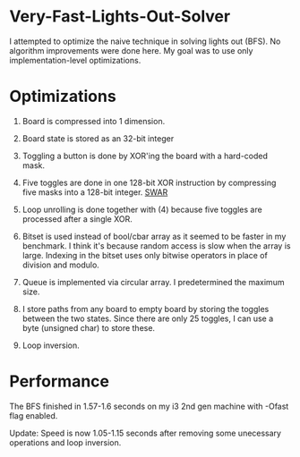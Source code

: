 # Very-Fast-Lights-Out-Solver
I attempted to optimize the naive technique in solving lights out (BFS). No algorithm improvements were done here. My goal was to use only implementation-level optimizations.

# Optimizations

1. Board is compressed into 1 dimension.

2. Board state is stored as an 32-bit integer

3. Toggling a button is done by XOR'ing the board with a hard-coded mask. 

4. Five toggles are done in one 128-bit XOR instruction by compressing five masks into a 128-bit integer. [SWAR](https://en.wikipedia.org/wiki/SWAR)

5. Loop unrolling is done together with (4) because five toggles are processed after a single XOR.

6. Bitset is used instead of bool/cbar array as it seemed to be faster in my benchmark. I think it's because random access is slow when the array is large. Indexing in the bitset uses only bitwise operators in place of division and modulo.

7. Queue is implemented via circular array. I predetermined the maximum size.

8. I store paths from any board to empty board by storing the toggles between the two states. Since there are only 25 toggles, I can use a byte (unsigned char) to store these.

9. Loop inversion.

# Performance
The BFS finished in 1.57-1.6 seconds on my i3 2nd gen machine with -Ofast flag enabled.

Update: Speed is now 1.05-1.15 seconds after removing some unecessary operations and loop inversion.
